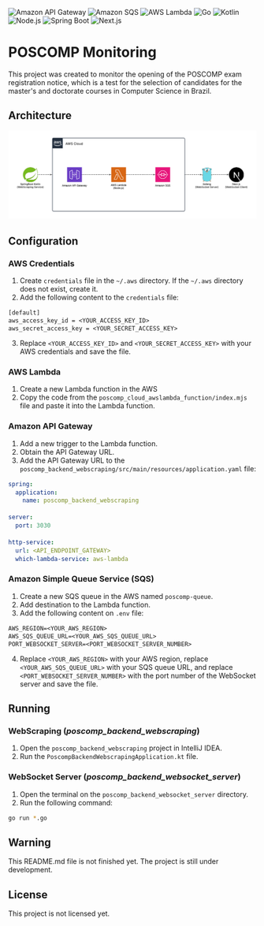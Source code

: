 ![Amazon API Gateway](https://img.shields.io/badge/Amazon%20API%20Gateway-FF4F8B.svg?logo=Amazon-API-Gateway&logoColor=white) ![Amazon SQS](https://img.shields.io/badge/Amazon%20SQS-FF4F8B.svg?logo=Amazon-SQS&logoColor=white) ![AWS Lambda](https://img.shields.io/badge/AWS%20Lambda-FF9900.svg?logo=AWS-Lambda&logoColor=white) ![Go](https://img.shields.io/badge/Go-00ADD8.svg?logo=Go&logoColor=white) ![Kotlin](https://img.shields.io/badge/Kotlin-7F52FF.svg?logo=Kotlin&logoColor=white) ![Node.js](https://img.shields.io/badge/Node.js-5FA04E.svg?logo=nodedotjs&logoColor=white) ![Spring Boot](https://img.shields.io/badge/Spring%20Boot-6DB33F.svg?logo=Spring-Boot&logoColor=white) ![Next.js](https://img.shields.io/badge/Next.js-000000.svg?logo=nextdotjs&logoColor=white)

# POSCOMP Monitoring

This project was created to monitor the opening of the POSCOMP exam registration notice, which is a test for the selection of candidates for the master's and doctorate courses in Computer Science in Brazil.

## Architecture

![Architecture](.github/poscomp%20monitoring.png)

## Configuration

### AWS Credentials

1. Create `credentials` file in the `~/.aws` directory. If the `~/.aws` directory does not exist, create it.
2. Add the following content to the `credentials` file:

```credentials
[default]
aws_access_key_id = <YOUR_ACCESS_KEY_ID>
aws_secret_access_key = <YOUR_SECRET_ACCESS_KEY>
```

3. Replace `<YOUR_ACCESS_KEY_ID>` and `<YOUR_SECRET_ACCESS_KEY>` with your AWS credentials and save the file.

### AWS Lambda

1. Create a new Lambda function in the AWS
2. Copy the code from the `poscomp_cloud_awslambda_function/index.mjs` file and paste it into the Lambda function.

### Amazon API Gateway

1. Add a new trigger to the Lambda function.
2. Obtain the API Gateway URL.
3. Add the API Gateway URL to the `poscomp_backend_webscraping/src/main/resources/application.yaml` file:

```yaml
spring:
  application:
    name: poscomp_backend_webscraping

server:
  port: 3030

http-service:
  url: <API_ENDPOINT_GATEWAY>
  which-lambda-service: aws-lambda
```

### Amazon Simple Queue Service (SQS)

1. Create a new SQS queue in the AWS named `poscomp-queue`.
2. Add destination to the Lambda function.
3. Add the following content on `.env` file:

```.env
AWS_REGION=<YOUR_AWS_REGION>
AWS_SQS_QUEUE_URL=<YOUR_AWS_SQS_QUEUE_URL>
PORT_WEBSOCKET_SERVER=<PORT_WEBSOCKET_SERVER_NUMBER>
```

4. Replace `<YOUR_AWS_REGION>` with your AWS region, replace `<YOUR_AWS_SQS_QUEUE_URL>` with your SQS queue URL, and replace `<PORT_WEBSOCKET_SERVER_NUMBER>` with the port number of the WebSocket server and save the file.

## Running

### WebScraping (*poscomp_backend_webscraping*)

1. Open the `poscomp_backend_webscraping` project in IntelliJ IDEA.
2. Run the `PoscompBackendWebscrapingApplication.kt` file.

### WebSocket Server (*poscomp_backend_websocket_server*)

1. Open the terminal on the `poscomp_backend_websocket_server` directory.
2. Run the following command:

```bash
go run *.go
```

## Warning

This README.md file is not finished yet. The project is still under development.

## License

This project is not licensed yet.
